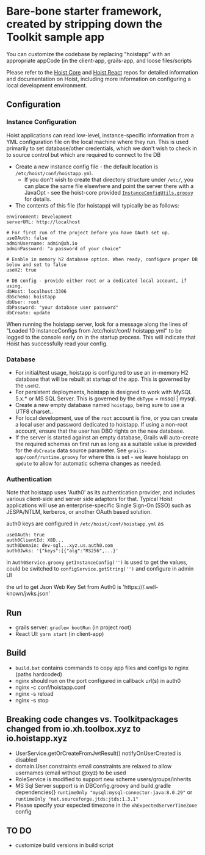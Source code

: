 # Bare-bone starter framework, created by stripping down the Toolkit sample app
You can customize the codebase by replacing "hoistapp" with an appropriate appCode (in the client-app, grails-app, and loose files/scripts

Please refer to the [Hoist Core](https://github.com/xh/hoist-core) and
[Hoist React](https://github.com/xh/hoist-react) repos for detailed information and documentation on
Hoist, including more information on configuring a local development environment.

## Configuration
### Instance Configuration
Hoist applications can read low-level, instance-specific information from a YML configuration file
on the local machine where they run. This is used primarily to set database/other credentials, which we
don't wish to check in to source control but which are required to connect to the DB

* Create a new instance config file - the default location is `/etc/hoist/conf/hoistapp.yml`.
  * If you don't wish to create that directory structure under `/etc/`, you can place the same file
    elsewhere and point the server there with a JavaOpt - see the hoist-core provided
    [`InstanceConfigUtils.groovy`](https://github.com/xh/hoist-core/blob/develop/src/main/groovy/io/xh/hoist/util/InstanceConfigUtils.groovy)
    for details.
* The contents of this file (for hoistapp) will typically be as follows:

```
environment: Development
serverURL: http://localhost

# For first run of the project before you have OAuth set up. 
useOAuth: false
adminUsername: admin@xh.io 
adminPassword: "a password of your choice"

# Enable in memory h2 database option. When ready, configure proper DB below and set to false
useH2: true

# DB config - provide either root or a dedicated local account, if using.
dbHost: localhost:3306
dbSchema: hoistapp
dbUser: root
dbPassword: "your database user password" 
dbCreate: update
```

When running the hoistapp server, look for a message along the lines of "Loaded 10 instanceConfigs from /etc/hoist/conf/ hoistapp.yml" to be logged to the console early on in the startup process.  This will indicate that Hoist has successfully  read your config.

### Database
* For initial/test usage, hoistapp is configured to  use an in-memory H2 database that will be 
  rebuilt at startup of the app. This is governed by the `useH2`.
* For persistent deployments, hoistapp is designed to work with MySQL 5.x.* or MS SQL Server.  This is governed by the `dbType` = mssql | mysql.
* Create a new empty database named `hoistapp`, being sure to use a UTF8 charset..
* For local development, use of the `root` account is fine, or you can create a local user and
  password dedicated to hoistapp. If using a non-root account, ensure that the user has DBO rights on
  the new database.
* If the server is started against an empty database, Grails will auto-create the required schemas
  on first run as long as a suitable value is provided for the `dbCreate` data source parameter. See
  `grails-app/conf/runtime.groovy` for where this is set - we leave hoistapp on `update` to allow for
  automatic schema changes as needed.


### Authentication
Note that hoistapp uses 'Auth0' as its authentication provider, and includes various client-side and
server side adaptors for that. Typical Hoist applications will use an enterprise-specific Single
Sign-On (SSO) such as JESPA/NTLM, kerberos, or another OAuth based solution.

auth0 keys are configured in `/etc/hoist/conf/hoistapp.yml` as
```
useOAuth: true
auth0ClientId: X8D...
auth0Domain: dev-sgl...xyz.us.auth0.com
auth0Jwks: '{"keys":[{"alg":"RS256",...}'
```
in `Auth0Service.groovy` `getInstanceConfig('')` is used to get the values, could be switched to `configService.getString('')` and configure in admin UI

the url to get Json Web Key Set from Auth0 is 'https://<auth0Domain>/.well-known/jwks.json'

## Run
* grails server: `gradlew bootRun` (in project root)
* React UI: `yarn start` (in client-app)

## Build
* `build.bat` contains commands to copy app files and configs to nginx (paths hardcoded)
* nginx should run on the port configured in callback url(s) in auth0
* nginx -c conf/hoistapp.conf
* nginx -s reload
* nginx -s stop
	

## Breaking code changes vs. Toolkitpackages changed from io.xh.toolbox.xyz to io.hoistapp.xyz
* UserService.getOrCreateFromJwtResult() notifyOnUserCreated is disabled
* domain.User.constraints email constraints are relaxed to allow usernames (email without @xyz) to be used
* RoleService is modified to support new scheme users/groups/inherits
* MS Sql Server support is in DBConfig.groovy and build.gradle dependencies{} `runtimeOnly "mysql:mysql-connector-java:8.0.29"` or `runtimeOnly "net.sourceforge.jtds:jtds:1.3.1"`
* Please specify your expected timezone in the `xhExpectedServerTimeZone` config

## TO DO
* customize build versions in build script